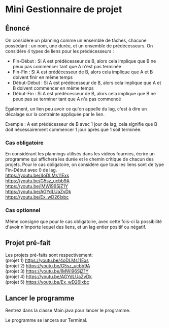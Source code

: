# Mini Gestionnaire de projet
## Énoncé 
On considère un planning comme un ensemble de tâches, chacune possédant : un nom, une durée, et un ensemble de prédécesseurs.
On considère 4 types de liens pour les prédécesseurs :
- Fin-Début : Si A est prédécesseur de B, alors cela implique que B ne peux pas commencer tant que A n'est pas terminée
- Fin-Fin :  Si A est prédécesseur de B, alors cela implique que A et B doivent finir en même temps
- Début-Début : Si A est prédécesseur de B, alors cela implique que A et B doivent commencer en même temps
- Début-Fin : Si A est prédécesseur de B, alors cela implique que B ne peux pas se terminer tant que A n'a pas commencé

Également, un lien peu avoir ce qu'on appelle du lag, c'est à dire un décalage sur la contrainte appliquée par le lien.

Exemple : A est prédécesseur de B avec 1 jour de lag, cela signifie que B doit nécessairement commencer 1 jour après que 1 soit terminée.

### Cas obligatoire
En considérant les plannings utilisés dans les vidéos fournies, écrire un programme qui affichera les durée et le chemin critique de chacun des projets. 
Pour le cas obligatoire, on considère que tous les liens sont de type Fin-Début avec 0 de lag. <br>
https://youtu.be/4oDLMs11Exs <br>
https://youtu.be/G5sz_ucbb9A <br>
https://youtu.be/lMWi96SjZ1Y <br>
https://youtu.be/AGYdLUaZvDk <br>
https://youtu.be/Ex_wD26Ixbc 

### Cas optionnel
Même consigne que pour le cas obligatoire, avec cette fois-ci la possibilité d'avoir n'importe lequel des liens, et un lag entier positif ou négatif.

## Projet pré-fait
Les projets pré-faits sont respectivement: <br>
(projet 1) https://youtu.be/4oDLMs11Exs <br>
(projet 2) https://youtu.be/G5sz_ucbb9A <br>
(projet 3) https://youtu.be/lMWi96SjZ1Y <br>
(projet 4) https://youtu.be/AGYdLUaZvDk <br>
(projet 5) https://youtu.be/Ex_wD26Ixbc

## Lancer le programme
Rentrez dans la classe Main.java pour lancer le programme.

Le programme se lancera sur Terminal.